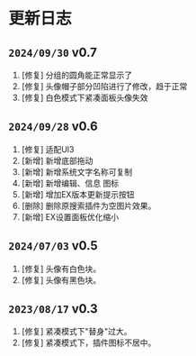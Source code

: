 # 更新日志

## `2024/09/30` v0.7

1. [修复] 分组的圆角能正常显示了
2. [修复] 头像帽子部分凹陷进行了修改，趋于正常
3. [修复] 白色模式下紧凑面板头像失效

## `2024/09/28` v0.6

1. [修复] 适配UI3
2. [新增] 新增底部拖动
3. [新增] 新增系统文字名称可复制
4. [新增] 新增编辑、信息 图标
5. [新增] 增加EX版本更新提示按钮
6. [删除] 删除原搜索插件为空图片效果。
7. [新增] EX设置面板优化缩小


## `2024/07/03` v0.5

1. [修复] 头像有白色块。
2. [修复] 头像有黑色块。

## `2023/08/17` v0.3

1. [修复] 紧凑模式下"替身"过大。
2. [修复] 紧凑模式下，插件图标不居中。

